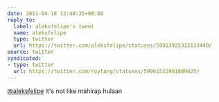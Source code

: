 ```yaml
---
date: 2011-04-18 12:48:35+00:00
reply_to:
  label: aleksfelipe's tweet
  name: aleksfelipe
  type: twitter
  url: https://twitter.com/aleksfelipe/statuses/59913925315133440/
source: twitter
syndicated:
- type: twitter
  url: https://twitter.com/roytang/statuses/59961522901889025/
---
```


[@aleksfelipe](https://twitter.com/aleksfelipe/) it's not like mahirap hulaan